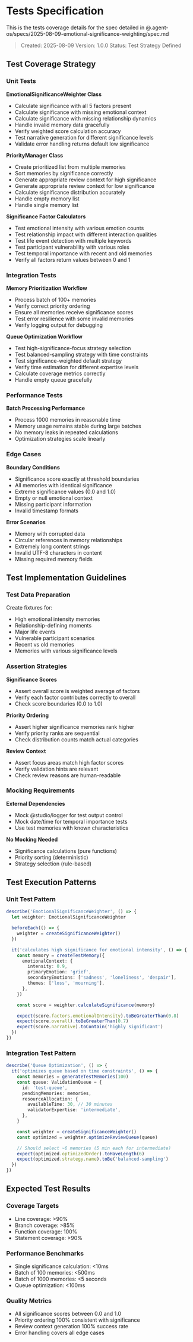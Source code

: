 # Tests Specification

This is the tests coverage details for the spec detailed in @.agent-os/specs/2025-08-09-emotional-significance-weighting/spec.md

> Created: 2025-08-09
> Version: 1.0.0
> Status: Test Strategy Defined

## Test Coverage Strategy

### Unit Tests

**EmotionalSignificanceWeighter Class**

- Calculate significance with all 5 factors present
- Calculate significance with missing emotional context
- Calculate significance with missing relationship dynamics
- Handle invalid memory data gracefully
- Verify weighted score calculation accuracy
- Test narrative generation for different significance levels
- Validate error handling returns default low significance

**PriorityManager Class**

- Create prioritized list from multiple memories
- Sort memories by significance correctly
- Generate appropriate review context for high significance
- Generate appropriate review context for low significance
- Calculate significance distribution accurately
- Handle empty memory list
- Handle single memory list

**Significance Factor Calculators**

- Test emotional intensity with various emotion counts
- Test relationship impact with different interaction qualities
- Test life event detection with multiple keywords
- Test participant vulnerability with various roles
- Test temporal importance with recent and old memories
- Verify all factors return values between 0 and 1

### Integration Tests

**Memory Prioritization Workflow**

- Process batch of 100+ memories
- Verify correct priority ordering
- Ensure all memories receive significance scores
- Test error resilience with some invalid memories
- Verify logging output for debugging

**Queue Optimization Workflow**

- Test high-significance-focus strategy selection
- Test balanced-sampling strategy with time constraints
- Test significance-weighted default strategy
- Verify time estimation for different expertise levels
- Calculate coverage metrics correctly
- Handle empty queue gracefully

### Performance Tests

**Batch Processing Performance**

- Process 1000 memories in reasonable time
- Memory usage remains stable during large batches
- No memory leaks in repeated calculations
- Optimization strategies scale linearly

### Edge Cases

**Boundary Conditions**

- Significance score exactly at threshold boundaries
- All memories with identical significance
- Extreme significance values (0.0 and 1.0)
- Empty or null emotional context
- Missing participant information
- Invalid timestamp formats

**Error Scenarios**

- Memory with corrupted data
- Circular references in memory relationships
- Extremely long content strings
- Invalid UTF-8 characters in content
- Missing required memory fields

## Test Implementation Guidelines

### Test Data Preparation

Create fixtures for:

- High emotional intensity memories
- Relationship-defining moments
- Major life events
- Vulnerable participant scenarios
- Recent vs old memories
- Memories with various significance levels

### Assertion Strategies

**Significance Scores**

- Assert overall score is weighted average of factors
- Verify each factor contributes correctly to overall
- Check score boundaries (0.0 to 1.0)

**Priority Ordering**

- Assert higher significance memories rank higher
- Verify priority ranks are sequential
- Check distribution counts match actual categories

**Review Context**

- Assert focus areas match high factor scores
- Verify validation hints are relevant
- Check review reasons are human-readable

### Mocking Requirements

**External Dependencies**

- Mock @studio/logger for test output control
- Mock date/time for temporal importance tests
- Use test memories with known characteristics

**No Mocking Needed**

- Significance calculations (pure functions)
- Priority sorting (deterministic)
- Strategy selection (rule-based)

## Test Execution Patterns

### Unit Test Pattern

```typescript
describe('EmotionalSignificanceWeighter', () => {
  let weighter: EmotionalSignificanceWeighter

  beforeEach(() => {
    weighter = createSignificanceWeighter()
  })

  it('calculates high significance for emotional intensity', () => {
    const memory = createTestMemory({
      emotionalContext: {
        intensity: 0.9,
        primaryEmotion: 'grief',
        secondaryEmotions: ['sadness', 'loneliness', 'despair'],
        themes: ['loss', 'mourning'],
      },
    })

    const score = weighter.calculateSignificance(memory)

    expect(score.factors.emotionalIntensity).toBeGreaterThan(0.8)
    expect(score.overall).toBeGreaterThan(0.7)
    expect(score.narrative).toContain('highly significant')
  })
})
```

### Integration Test Pattern

```typescript
describe('Queue Optimization', () => {
  it('optimizes queue based on time constraints', () => {
    const memories = generateTestMemories(100)
    const queue: ValidationQueue = {
      id: 'test-queue',
      pendingMemories: memories,
      resourceAllocation: {
        availableTime: 30, // 30 minutes
        validatorExpertise: 'intermediate',
      },
    }

    const weighter = createSignificanceWeighter()
    const optimized = weighter.optimizeReviewQueue(queue)

    // Should select ~6 memories (5 min each for intermediate)
    expect(optimized.optimizedOrder).toHaveLength(6)
    expect(optimized.strategy.name).toBe('balanced-sampling')
  })
})
```

## Expected Test Results

### Coverage Targets

- Line coverage: >90%
- Branch coverage: >85%
- Function coverage: 100%
- Statement coverage: >90%

### Performance Benchmarks

- Single significance calculation: <10ms
- Batch of 100 memories: <500ms
- Batch of 1000 memories: <5 seconds
- Queue optimization: <100ms

### Quality Metrics

- All significance scores between 0.0 and 1.0
- Priority ordering 100% consistent with significance
- Review context generation 100% success rate
- Error handling covers all edge cases
